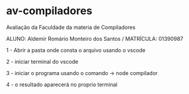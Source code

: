 # av-compiladores
Avaliação da Faculdade da materia de Compiladores


ALUNO: Aldemir Romário Monteiro dos Santos / MATRÍCULA: 01390987



1 - Abrir a pasta onde consta o arquivo usando o vscode

2 - iniciar terminal do vscode

3 - iniciar o programa usando o comando -> node compilador

4 - o resultado aparecerá no proprio terminal
